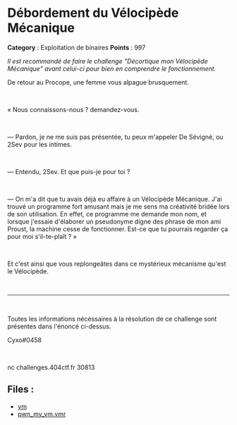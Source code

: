 # Débordement du Vélocipède Mécanique

**Category** : Exploitation de binaires
**Points** : 997

<div style="margin-bottom: 1em;"><i>Il est recommandé de faire le challenge "Décortique mon Vélocipède Mécanique" avant celui-ci pour bien en comprendre le fonctionnement.</i></div>

De retour au Procope, une femme vous alpague brusquement.

<p class="space">&nbsp;</p>

« Nous connaissons-nous ? demandez-vous.

<p class="space">&nbsp;</p>

— Pardon, je ne me suis pas présentée, tu peux m'appeler De Sévigné, ou 2Sev pour les intimes.

<p class="space">&nbsp;</p>

— Entendu, 2Sev. Et que puis-je pour toi ?

<p class="space">&nbsp;</p>

— On m'a dit que tu avais déjà eu affaire à un Vélocipède Mécanique. J'ai trouvé un programme fort amusant mais je me sens ma créativité bridée lors de son utilisation. En effet, ce programme me demande mon nom, et lorsque j'essaie d'élaborer un pseudonyme digne des phrase de mon ami Proust, la machine cesse de fonctionner. Est-ce que tu pourrais regarder ça pour moi s'il-te-plaît ? »

<p class="space">&nbsp;</p>

Et c'est ainsi que vous replongeâtes dans ce mystérieux mécanisme qu'est le Vélocipède.

<p class="space">&nbsp;</p>

***

<p class="space">&nbsp;</p>

Toutes les informations nécéssaires à la résolution de ce challenge sont présentes dans l'énoncé ci-dessus.

<div class="author">Cyxo#0458</div>

<p class="space">&nbsp;</p>

nc challenges.404ctf.fr 30813

## Files : 
 - [vm](./vm)
 - [pwn_my_vm.vmr](./pwn_my_vm.vmr)


